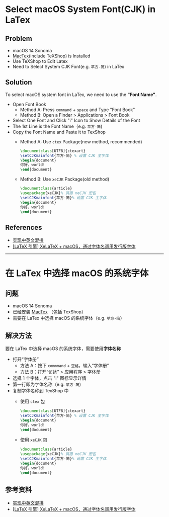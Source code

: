 # Select macOS System Font(CJK) in LaTex

## Problem
* macOS 14 Sonoma
* [MacTex](https://tug.org/mactex/)(include TeXShop) is Installed
* Use TeXShop to Edit Latex
* Need to Select System CJK Font(e.g. `苹方-简`) in LaTex

## Solution
To select macOS system font in LaTex, we need to use the **"Font Name"**.

* Open Font Book
  * Method A: Press `command` + `space` and Type "Font Book"
  * Method B: Open a Finder > Applications > Font Book
* Select One Font and Click "i" Icon to Show Details of the Font
* The 1st Line is the Font Name（e.g. `苹方-简`)
* Copy the Font Name and Paste it to TexShop
  * Method A: Use `ctex` Package(new method, recommended)

    ```LaTex
    \documentclass[UTF8]{ctexart}
    \setCJKmainfont{苹方-简} % 设置 CJK 主字体
    \begin{document}
    你好，world!
    \end{document}
    ```

  * Method B: Use `xeCJK` Package(old method)

    ```LaTex
    \documentclass{article}
    \usepackage{xeCJK}% 调用 xeCJK 宏包
    \setCJKmainfont{苹方-简}% 设置 CJK 主字体
    \begin{document}
    你好，world!
    \end{document}
    ```

## References
* [实现中英文混排](https://www.kancloud.cn/thinkphp/latex/41810)
* [[LaTeX 引擎] XeLaTeX + macOS，通过字体名调用发行版字体](https://zhuanlan.zhihu.com/p/59774395)

--------------

# 在 LaTex 中选择 macOS 的系统字体

## 问题
* macOS 14 Sonoma
* 已经安装 [MacTex](https://tug.org/mactex/) （包括 TexShop）
* 需要在 LaTex 中选择 macOS 的系统字体（e.g. `苹方-简`）

## 解决方法
要在 LaTex 中选择 macOS 的系统字体，需要使用**字体名称**

* 打开“字体册”
  * 方法 A：按下 `commmand` + `空格`，输入“字体册”
  * 方法 B：打开“访达” > 应用程序 > 字体册
* 选择 1 个字体，点击 "i" 图标显示详情
* 第一行即为字体名称（e.g. `苹方-简`)
* 复制字体名称到 TexShop 中
  * 使用 `ctex` 包

    ```LaTex
    \documentclass[UTF8]{ctexart}
    \setCJKmainfont{苹方-简} % 设置 CJK 主字体
    \begin{document}
    你好，world!
    \end{document}
    ```
  * 使用 `xeCJK` 包

    ```LaTex
    \documentclass{article}
    \usepackage{xeCJK}% 调用 xeCJK 宏包
    \setCJKmainfont{苹方-简}% 设置 CJK 主字体
    \begin{document}
    你好，world!
    \end{document}
    ```

## 参考资料
* [实现中英文混排](https://www.kancloud.cn/thinkphp/latex/41810)
* [[LaTeX 引擎] XeLaTeX + macOS，通过字体名调用发行版字体](https://zhuanlan.zhihu.com/p/59774395)


